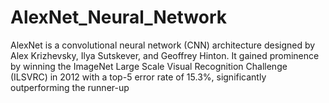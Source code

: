 # AlexNet_Neural_Network
AlexNet is a convolutional neural network (CNN) architecture designed by Alex Krizhevsky, Ilya Sutskever, and Geoffrey Hinton. It gained prominence by winning the ImageNet Large Scale Visual Recognition Challenge (ILSVRC) in 2012 with a top-5 error rate of 15.3%, significantly outperforming the runner-up
